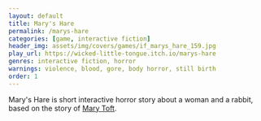```yaml
---
layout: default
title: Mary's Hare
permalink: /marys-hare
categories: [game, interactive fiction]
header_img: assets/img/covers/games/if_marys_hare_159.jpg
play_url: https://wicked-little-tongue.itch.io/marys-hare
genres: interactive fiction, horror
warnings: violence, blood, gore, body horror, still birth
order: 1
---
```


Mary's Hare is short interactive horror story about a woman and a rabbit, based on the story of [Mary Toft](http://mentalfloss.com/article/54643/woman-who-gave-birth-rabbits).